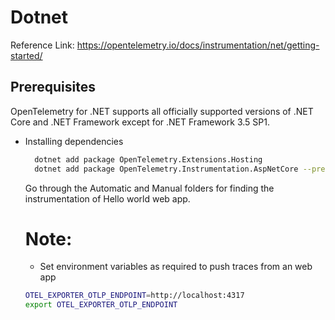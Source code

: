 # Dotnet

Reference Link: https://opentelemetry.io/docs/instrumentation/net/getting-started/

## Prerequisites

OpenTelemetry for .NET supports all officially supported versions of .NET Core and .NET Framework except for .NET Framework 3.5 SP1.

- Installing dependencies

    ```bash
      dotnet add package OpenTelemetry.Extensions.Hosting
      dotnet add package OpenTelemetry.Instrumentation.AspNetCore --prerelease
    ```


    Go through the Automatic and Manual folders for finding the instrumentation of Hello world web app.

    # Note:
    - Set environment variables as required to push traces from an web app
    ```bash
    OTEL_EXPORTER_OTLP_ENDPOINT=http://localhost:4317
    export OTEL_EXPORTER_OTLP_ENDPOINT
    ```
